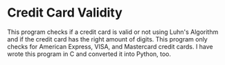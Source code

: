 # Credit Card Validity

This program checks if a credit card is valid or not using Luhn's Algorithm and if the credit card has the right amount of digits. This program only checks for American Express, VISA, and Mastercard credit cards. I have wrote this program in C and converted it into Python, too.
